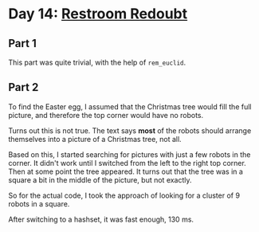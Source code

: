 # Day 14: [Restroom Redoubt](https://adventofcode.com/2024/day/14)

## Part 1

This part was quite trivial, with the help of `rem_euclid`.

## Part 2

To find the Easter egg, I assumed that the Christmas tree would fill the full picture, and therefore the top corner would have no robots.

Turns out this is not true. The text says **most** of the robots should arrange themselves into a picture of a Christmas tree, not all.

Based on this, I started searching for pictures with just a few robots in the corner. It didn't work until I switched from the left to the right top corner. Then at some point the tree appeared. It turns out that the tree was in a square a bit in the middle of the picture, but not exactly.

So for the actual code, I took the approach of looking for a cluster of 9 robots in a square.

After switching to a hashset, it was fast enough, 130 ms.